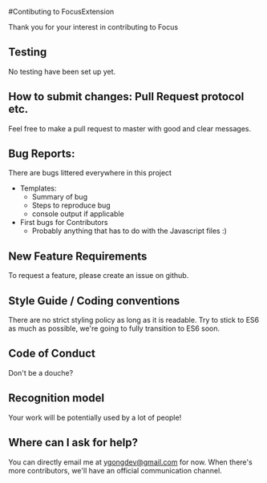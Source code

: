 #Contibuting to FocusExtension

Thank you for your interest in contributing to Focus

## Testing
No testing have been set up yet.

## How to submit changes: Pull Request protocol etc. 
Feel free to make a pull request to master with good and clear messages.

## Bug Reports: 
There are bugs littered everywhere in this project
* Templates: 
  * Summary of bug
  * Steps to reproduce bug
  * console output if applicable
* First bugs for Contributors
  * Probably anything that has to do with the Javascript files :)
    
## New Feature Requirements
To request a feature, please create an issue on github.

## Style Guide / Coding conventions 
There are no strict styling policy as long as it is readable.
Try to stick to ES6 as much as possible, we're going to fully transition to ES6 soon.

## Code of Conduct
Don't be a douche?

## Recognition model
Your work will be potentially used by a lot of people!

## Where can I ask for help?
You can directly email me at ygongdev@gmail.com for now. When there's more contributors, we'll have an official communication channel.
